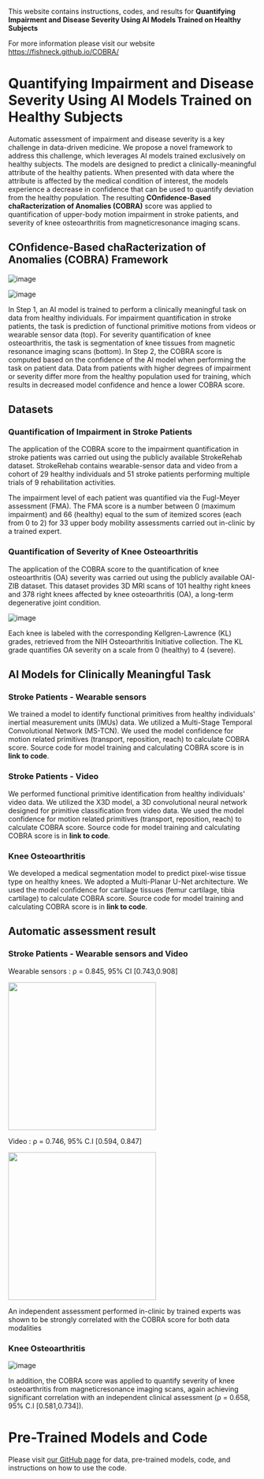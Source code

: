 
This website contains instructions, codes, and results for **Quantifying Impairment and Disease Severity Using AI Models Trained on Healthy Subjects**

For more information please visit our website https://fishneck.github.io/COBRA/



# Quantifying Impairment and Disease Severity Using AI Models Trained on Healthy Subjects

Automatic assessment of impairment and disease severity is a key challenge in data-driven medicine. We propose a novel framework to address this challenge, which leverages AI models trained exclusively on healthy subjects. The models are designed to predict a clinically-meaningful attribute of the healthy patients. When presented with data where the attribute is affected by the medical condition of interest, the models experience a decrease in confidence that can be used to quantify deviation from the healthy population. The resulting **COnfidence-Based chaRacterization of Anomalies (COBRA)** score was applied to quantification of upper-body motion impairment in stroke patients, and severity of knee osteoarthritis from magneticresonance imaging scans.


## COnfidence-Based chaRacterization of Anomalies (COBRA) Framework

![image](https://github.com/fishneck/COBRA/blob/main/COBRA-Overview-Stroke.png)

![image](https://github.com/fishneck/COBRA/blob/main/COBRA-Overview-KneeOA.png)

In Step 1, an AI model is trained to perform a clinically meaningful task on data from healthy individuals. For impairment quantification in stroke patients, the task is prediction of functional primitive motions from videos or wearable sensor data (top). For severity quantification of knee osteoarthritis, the task is segmentation of knee tissues from magnetic resonance imaging scans (bottom). In Step 2, the COBRA score is computed based on the confidence of the AI model when performing the task on patient data. Data from patients with higher degrees of impairment or severity differ more from the healthy population used for training, which results in decreased model confidence and hence a lower COBRA score.


## Datasets

### Quantification of Impairment in Stroke Patients

The application of the COBRA score to the impairment quantification in stroke patients was carried out using the publicly available StrokeRehab dataset. StrokeRehab contains wearable-sensor data and video from a cohort of 29 healthy individuals and 51 stroke patients performing multiple trials of 9 rehabilitation activities.

The impairment level of each patient was quantified via the Fugl-Meyer assessment (FMA). The FMA score is a number between 0 (maximum impairment) and 66 (healthy) equal to the sum of itemized scores (each from 0 to 2) for 33 upper body mobility assessments carried out in-clinic by a trained expert.

### Quantification of Severity of Knee Osteoarthritis

The application of the COBRA score to the quantification of knee osteoarthritis (OA) severity was carried out using the publicly available OAI-ZIB dataset. This dataset provides 3D MRI scans of 101 healthy right knees and 378 right knees affected by knee osteoarthritis (OA), a long-term degenerative joint condition.

![image](https://github.com/fishneck/COBRA/blob/main/Data-KneeOA.png)


Each knee is labeled with the corresponding Kellgren-Lawrence (KL) grades, retrieved from the NIH Osteoarthritis Initiative collection. The KL grade quantifies OA severity on a scale from 0 (healthy) to 4 (severe).



## AI Models for Clinically Meaningful Task

### Stroke Patients - Wearable sensors


We trained a model to identify functional primitives from healthy individuals' inertial measurement units (IMUs) data. We utilized a Multi-Stage Temporal Convolutional Network (MS-TCN). We used the model confidence for motion related primitives (transport, reposition, reach) to calculate COBRA score. Source code for model training and calculating COBRA score is in **link to code**.


### Stroke Patients - Video


We performed functional primitive identification from healthy individuals' video data. We utilized the X3D model, a 3D convolutional neural network designed for primitive classification from video data. We used the model confidence for motion related primitives (transport, reposition, reach) to calculate COBRA score. Source code for model training and calculating COBRA score is in **link to code**.

### Knee Osteoarthritis 


We developed a medical segmentation model to predict pixel-wise tissue type on healthy knees. We adopted a Multi-Planar U-Net architecture. We used the model confidence for cartilage tissues (femur cartilage, tibia cartilage) to calculate COBRA score. Source code for model training and calculating COBRA score is in **link to code**.



## Automatic assessment result

### Stroke Patients - Wearable sensors and Video

Wearable sensors : ρ = 0.845, 95% CI [0.743,0.908]

<img src="https://github.com/fishneck/COBRA/blob/main/Result-Stroke-Sensor.png" data-canonical-src="https://github.com/fishneck/COBRA/blob/main/Result-Stroke-Sensor.png" width="300" height="300" />

Video : ρ = 0.746, 95% C.I [0.594, 0.847]

<img src="https://github.com/fishneck/COBRA/blob/main/Result-Stroke-Video.png" data-canonical-src="https://github.com/fishneck/COBRA/blob/main/Result-Stroke-Video.png" width="300" height="300" />

An independent assessment performed in-clinic by trained experts was shown to be strongly correlated with the COBRA score for both data modalities

### Knee Osteoarthritis 

![image](https://github.com/fishneck/COBRA/blob/main/Result-KneeOA.png)

In addition, the COBRA score was applied to quantify severity of knee osteoarthritis from magneticresonance imaging scans, again achieving significant correlation with an
independent clinical assessment (ρ = 0.658, 95% C.I [0.581,0.734]).


# Pre-Trained Models and Code

Please visit [our GitHub page](https://github.com/fishneck/COBRA/) for data, pre-trained models, code, and instructions on how to use the code.
